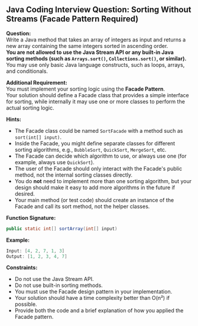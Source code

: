 ## Java Coding Interview Question: Sorting Without Streams (Facade Pattern Required)

**Question:**  
Write a Java method that takes an array of integers as input and returns a new array containing the same integers sorted in ascending order.  
**You are not allowed to use the Java Stream API or any built-in Java sorting methods (such as `Arrays.sort()`, `Collections.sort()`, or similar).**  
You may use only basic Java language constructs, such as loops, arrays, and conditionals.

**Additional Requirement:**  
You must implement your sorting logic using the **Facade Pattern**.  
Your solution should define a Facade class that provides a simple interface for sorting, while internally it may use one or more classes to perform the actual sorting logic.

**Hints:**  
- The Facade class could be named `SortFacade` with a method such as `sort(int[] input)`.
- Inside the Facade, you might define separate classes for different sorting algorithms, e.g., `BubbleSort`, `QuickSort`, `MergeSort`, etc.
- The Facade can decide which algorithm to use, or always use one (for example, always use `QuickSort`).
- The user of the Facade should only interact with the Facade's public method, not the internal sorting classes directly.
- You do **not** need to implement more than one sorting algorithm, but your design should make it easy to add more algorithms in the future if desired.
- Your main method (or test code) should create an instance of the Facade and call its sort method, not the helper classes.

**Function Signature:**  
```java
public static int[] sortArray(int[] input)
```

**Example:**  
```java
Input: [4, 2, 7, 1, 3]
Output: [1, 2, 3, 4, 7]
```

**Constraints:**
- Do not use the Java Stream API.
- Do not use built-in sorting methods.
- You must use the Facade design pattern in your implementation.
- Your solution should have a time complexity better than O(n²) if possible.
- Provide both the code and a brief explanation of how you applied the Facade pattern.
